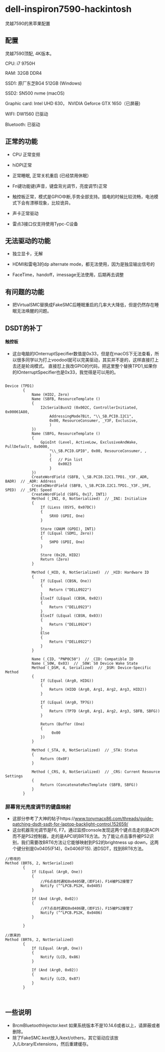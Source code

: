 # dell-inspiron7590-hackintosh
灵越7590的黑苹果配置
## 配置
灵越7590顶配, 4K版本。

CPU: i7 9750H

RAM: 32GB DDR4

SSD1: 原厂东芝BG4 512GB (Windows)

SSD2: SN500 nvme (macOS)

Graphic card: Intel UHD 630， NVIDIA Geforce GTX 1650（已屏蔽)

WIFI: DW1560 已驱动

Bluetooth: 已驱动

## 正常的功能

* CPU 正常变频

* hiDPI正常

* 正常睡眠, 正常关机重启 (已经禁用休眠）

* Fn键功能键(声音，键盘背光调节，亮度调节)正常

* 触控板正常，模式是GPIO中断,手势全部支持。插电的时候比较流畅，电池模式下会有漂移现象，比较诡异。

* 声卡正常驱动

* 雷点3接口仅支持使用Typc-C设备

## 无法驱动的功能

* 独立显卡，无解

* HDMI和雷电3的dp alternate mode，都无法使用，因为是独显输出信号的

* FaceTime，handoff，imessage无法使用，后期再去调整

## 有问题的功能

* 把VirtualSMC替换成FakeSMC后睡眠重启的几率大大降低，但是仍然存在睡眠无法唤醒的问题。

## DSDT的补丁

#### 触控板
* 这台电脑的IOnterruptSpecifier数值是0x33，但是在macOS下无法查看，所以很多同学以为打上voodool就可以完美驱动，其实并不是的，这样直接打上去还是轮询模式。
直接怼上我改GPIO的代码，把这里整个替换TPD1,如果你的IOnterruptSpecifier也是0x33，我觉得是可以用的。

``` 

Device (TPD1)
        {
            Name (HID2, Zero)
            Name (SBFB, ResourceTemplate ()
            {
                I2cSerialBusV2 (0x002C, ControllerInitiated, 0x00061A80,
                    AddressingMode7Bit, "\\_SB.PCI0.I2C1",
                    0x00, ResourceConsumer, _Y3F, Exclusive,
                    )
            })
            Name (SBFG, ResourceTemplate ()
            {
                GpioInt (Level, ActiveLow, ExclusiveAndWake, PullDefault, 0x0000,
                    "\\_SB.PCI0.GPI0", 0x00, ResourceConsumer, ,
                    )
                    {   // Pin list
                        0x0023
                    }
            })
            CreateWordField (SBFB, \_SB.PCI0.I2C1.TPD1._Y3F._ADR, BADR)  // _ADR: Address
            CreateDWordField (SBFB, \_SB.PCI0.I2C1.TPD1._Y3F._SPE, SPED)  // _SPE: Speed
            CreateWordField (SBFG, 0x17, INT1)
            Method (_INI, 0, NotSerialized)  // _INI: Initialize
            {
                If (LLess (OSYS, 0x07DC))
                {
                    SRXO (GPDI, One)
                }

                Store (GNUM (GPDI), INT1)
                If (LEqual (SDM1, Zero))
                {
                    SHPO (GPDI, One)
                }

                Store (0x20, HID2)
                Return (Zero)
            }

            Method (_HID, 0, NotSerialized)  // _HID: Hardware ID
            {
                If (LEqual (CBSN, One))
                {
                    Return ("DELL0922")
                }
                ElseIf (LEqual (CBSN, 0x02))
                {
                    Return ("DELL0923")
                }
                ElseIf (LEqual (CBSN, 0x03))
                {
                    Return ("DELL0924")
                }
                Else
                {
                    Return ("DELL0922")
                }
            }

            Name (_CID, "PNP0C50")  // _CID: Compatible ID
            Name (_S0W, 0x03)  // _S0W: S0 Device Wake State
            Method (_DSM, 4, Serialized)  // _DSM: Device-Specific Method
            {
                If (LEqual (Arg0, HIDG))
                {
                    Return (HIDD (Arg0, Arg1, Arg2, Arg3, HID2))
                }

                If (LEqual (Arg0, TP7G))
                {
                    Return (TP7D (Arg0, Arg1, Arg2, Arg3, SBFB, SBFG))
                }

                Return (Buffer (One)
                {
                     0x00                                          
                })
            }

            Method (_STA, 0, NotSerialized)  // _STA: Status
            {
                Return (0x0F)
            }

            Method (_CRS, 0, NotSerialized)  // _CRS: Current Resource Settings
            {
                Return (ConcatenateResTemplate (SBFB, SBFG))
            }
        }

``` 

### 屏幕背光亮度调节的键盘映射
* 这部分参考了大神的帖子https://www.tonymacx86.com/threads/guide-patching-dsdt-ssdt-for-laptop-backlight-control.152659/
* 这台机器背光调节是F6, F7。通过监控console发现这两个键点击走的是ACPI而不是PS2控制器，走的是APCI的BRT6方法。为了能让点击事件被PS2识别，我们需要改BRT6方法让它能够映射到PS2的brightness up down，这两个键分别是0x0405(F14)，0x0406(F15).
进DSDT，找到BRT6方法。

``` 
//修改的
Method (BRT6, 2, NotSerialized)
        {
            If (LEqual (Arg0, One))
            {
                //F6点击时通知0x0405键,(即F14)，F14被PS2接管了
                Notify (^^LPCB.PS2K, 0x0405)
            }

            If (And (Arg0, 0x02))
            {
                //F7点击时通知0x0406键,(即F15)，F15被PS2接管了
                Notify (^^LPCB.PS2K, 0x0406)
            }
                
        }
   
//原来的
Method (BRT6, 2, NotSerialized)
        {
            If (LEqual (Arg0, One))
            {
                Notify (LCD, 0x86)
            }

            If (And (Arg0, 0x02))
            {
                Notify (LCD, 0x87)
            }
        }
        
        
``` 

## 一些说明
* BrcmBluetoothInjector.kext 如果系统版本不是10.14.6或者以上，请屏蔽或者删除。
* 除了FakeSMC.kext放入/kext/others，其它驱动应该放入/Library/Extensions，然后重建缓存。
        
        
